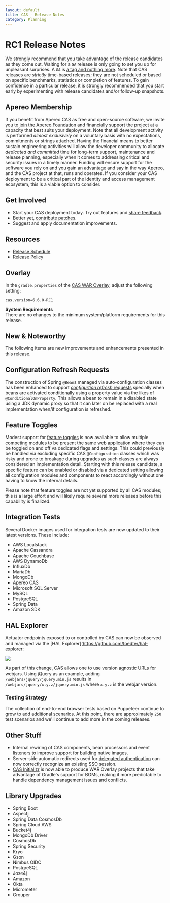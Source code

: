 ```yaml
---
layout: default
title: CAS - Release Notes
category: Planning
---
```


# RC1 Release Notes

We strongly recommend that you take advantage of the release candidates as they come out. Waiting for a `GA` release is only going to set
you up for unpleasant surprises. A `GA`
is [a tag and nothing more](https://apereo.github.io/2017/03/08/the-myth-of-ga-rel/). Note that CAS releases are *strictly* time-based
releases; they are not scheduled or based on specific benchmarks, statistics or completion of features. To gain confidence in a particular
release, it is strongly recommended that you start early by experimenting with release candidates and/or follow-up snapshots.

## Apereo Membership

If you benefit from Apereo CAS as free and open-source software, we invite you
to [join the Apereo Foundation](https://www.apereo.org/content/apereo-membership)
and financially support the project at a capacity that best suits your deployment. Note that all development activity is performed
*almost exclusively* on a voluntary basis with no expectations, commitments or strings attached. Having the financial means to better
sustain engineering activities will allow the developer community to allocate *dedicated and committed* time for long-term support,
maintenance and release planning, especially when it comes to addressing critical and security issues in a timely manner. Funding will
ensure support for the software you rely on and you gain an advantage and say in the way Apereo, and the CAS project at that, runs and
operates. If you consider your CAS deployment to be a critical part of the identity and access management ecosystem, this is a viable option to consider.

## Get Involved

- Start your CAS deployment today. Try out features and [share feedback](/cas/Mailing-Lists.html).
- Better yet, [contribute patches](/cas/developer/Contributor-Guidelines.html).
- Suggest and apply documentation improvements.

## Resources

- [Release Schedule](https://github.com/apereo/cas/milestones)
- [Release Policy](/cas/developer/Release-Policy.html)

## Overlay

In the `gradle.properties` of the [CAS WAR Overlay](../installation/WAR-Overlay-Installation.html), adjust the following setting:

```properties
cas.version=6.6.0-RC1
```

<div class="alert alert-info">
<strong>System Requirements</strong><br/>There are no changes to the 
minimum system/platform requirements for this release.
</div>

## New & Noteworthy

The following items are new improvements and enhancements presented in this release.
  
## Configuration Refresh Requests

The construction of Spring `@Bean`s managed via auto-configuration classes has been enhanced to support [*configurtion refresh* requests](../configuration/Configuration-Management-Reload.html) specially when beans are activated conditionally using a property value via the likes of `@ConditionalOnProperty`. This allows a bean to remain in a disabled state using a JDK dynamic proxy so that it can later on be replaced with a real implementation when/if configuration is refreshed. 

## Feature Toggles

Modest support for [feature toggles](../configuration/Configuration-Management-Extensions.html) is now available to allow multiple competing modules to be present the same web application where they can be toggled on and off va dedicated flags and settings. This could previously be handled via excluding specific CAS `@Configuration` classes which was risky and prone to breakage during upgrades as such classes are always considered an implementation detail. Starting with this release candidate, a specific feature can be enabled or disabled via a dedicated setting allowing all configuration modules and components to react accordingly without one having to know the internal details.

Please note that feature toggles are not yet supported by all CAS modules; this is a large effort and will likely require several more releases before this capability is finalized.
  
## Integration Tests

Several Docker images used for integration tests are now updated to their latest versions. These include:

- AWS Localstack
- Apache Cassandra
- Apache Couchbase
- AWS DynamoDb
- InfluxDb
- MariaDb
- MongoDb
- Apereo CAS
- Microsoft SQL Server
- MySQL
- PostgreSQL
- Spring Data
- Amazon SDK
   
## HAL Explorer
 
Actuator endpoints exposed to or controlled by CAS can now be observed and 
managed via the [HAL Explorer](https://github.com/toedter/hal-explorer:

![](https://user-images.githubusercontent.com/1205228/155877447-c993b3d6-1e14-4dc8-8154-662d53ee2206.png)

As part of this change, CAS allows one to use version agnostic URLs for webjars. Using jQuery as an example, 
adding `/webjars/jquery/jquery.min.js` results in `/webjars/jquery/x.y.z/jquery.min.js` where `x.y.z` is the webjar version.

### Testing Strategy

The collection of end-to-end browser tests based on Puppeteer continue to grow to add additional scenarios. At this point, there are approximately `250` test scenarios and we'll continue to add more in the coming releases.

## Other Stuff
        
- Internal rewiring of CAS components, bean processors and event listeners to improve support for building native images.
- Server-side automatic redirects used for [delegated authentication](../integration/Delegate-Authentication.html) can now correctly recognize an existing SSO session.
- [CAS Initializr](../installation/WAR-Overlay-Initializr.html) is now able to produce WAR Overlay projects that take advantage of Gradle's support for BOMs, making it more predictable to handle dependency management issues and conflicts.

## Library Upgrades
     
- Spring Boot
- Aspectj
- Spring Data CosmosDb
- Spring Cloud AWS
- Bucket4j
- MongoDb Driver
- CosmosDb
- Spring Security
- Kryo
- Gson
- Nimbus OIDC
- PostgreSQL
- Jose4j
- Amazon
- Okta
- Micrometer
- Grouper

